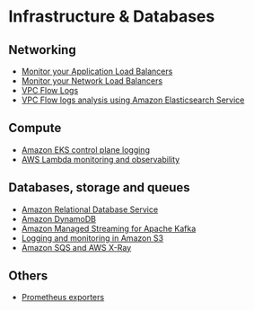 # Infrastructure & Databases

## Networking

- [Monitor your Application Load Balancers][alb-docs]
- [Monitor your Network Load Balancers][nlb-docs]
- [VPC Flow Logs][vpcfl]
- [VPC Flow logs analysis using Amazon Elasticsearch Service][vpcf-ws]

## Compute

- [Amazon EKS control plane logging][eks-cp]
- [AWS Lambda monitoring and observability][lambda-docs]

## Databases, storage and queues

- [Amazon Relational Database Service][rds]
- [Amazon DynamoDB][ddb]
- [Amazon Managed Streaming for Apache Kafka][msk]
- [Logging and monitoring in Amazon S3][s3mon]
- [Amazon SQS and AWS X-Ray][sqstrace]


## Others

- [Prometheus exporters][prometheus-exporters]

[alb-docs]: https://docs.aws.amazon.com/elasticloadbalancing/latest/application/load-balancer-monitoring.html
[nlb-docs]: https://docs.aws.amazon.com/elasticloadbalancing/latest/network/load-balancer-monitoring.html
[vpcfl]: https://docs.aws.amazon.com/vpc/latest/userguide/flow-logs.html
[vpcf-ws]: https://amazon-es-vpc-flowlogs.workshop.aws/en/
[eks-cp]: https://docs.aws.amazon.com/eks/latest/userguide/control-plane-logs.html
[lambda-docs]: https://docs.aws.amazon.com/lambda/latest/operatorguide/monitoring-observability.html
[rds]: rds.md
[ddb]: dynamodb.md
[msk]: msk.md
[s3mon]: https://docs.aws.amazon.com/AmazonS3/latest/userguide/s3-incident-response.html
[sqstrace]: https://docs.aws.amazon.com/xray/latest/devguide/xray-services-sqs.html
[prometheus-exporters]: https://prometheus.io/docs/instrumenting/exporters/
